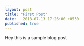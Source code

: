 ```yaml
---
layout: post
title: "First Post"
date:   2018-07-13 17:26:00 +0530
published: true
---
```



Hey this is a sample blog post
